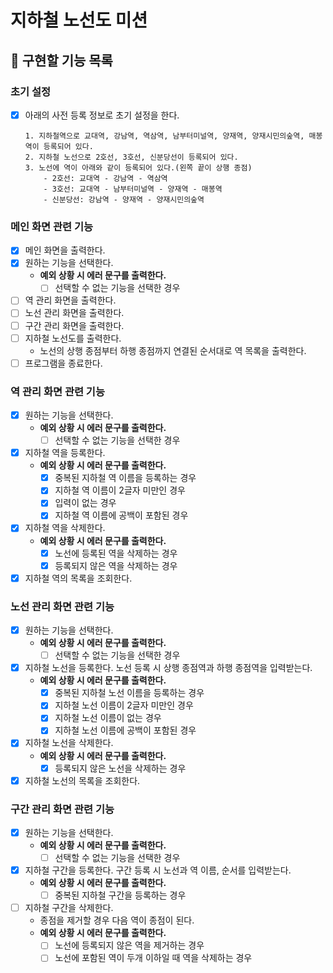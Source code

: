 # 지하철 노선도 미션

## 🎯 구현할 기능 목록

### 초기 설정
- [x] 아래의 사전 등록 정보로 초기 설정을 한다.
    ```
    1. 지하철역으로 교대역, 강남역, 역삼역, 남부터미널역, 양재역, 양재시민의숲역, 매봉역이 등록되어 있다.
    2. 지하철 노선으로 2호선, 3호선, 신분당선이 등록되어 있다.
    3. 노선에 역이 아래와 같이 등록되어 있다.(왼쪽 끝이 상행 종점)
        - 2호선: 교대역 - 강남역 - 역삼역
        - 3호선: 교대역 - 남부터미널역 - 양재역 - 매봉역
        - 신분당선: 강남역 - 양재역 - 양재시민의숲역
    ```

### 메인 화면 관련 기능
- [x] 메인 화면을 출력한다.
- [x] 원하는 기능을 선택한다.
    - **예외 상황 시 에러 문구를 출력한다.**
        - [ ] 선택할 수 없는 기능을 선택한 경우
- [ ] 역 관리 화면을 출력한다.
- [ ] 노선 관리 화면을 출력한다.
- [ ] 구간 관리 화면을 출력한다.
- [ ] 지하철 노선도를 출력한다.
    - 노선의 상행 종점부터 하행 종점까지 연결된 순서대로 역 목록을 출력한다.
- [ ] 프로그램을 종료한다.

### 역 관리 화면 관련 기능
- [x] 원하는 기능을 선택한다.
    - **예외 상황 시 에러 문구를 출력한다.**
        - [ ] 선택할 수 없는 기능을 선택한 경우
- [x] 지하철 역을 등록한다.
    - **예외 상황 시 에러 문구를 출력한다.**
        - [x] 중복된 지하철 역 이름을 등록하는 경우
        - [x] 지하철 역 이름이 2글자 미만인 경우
        - [x] 입력이 없는 경우
        - [x] 지하철 역 이름에 공백이 포함된 경우
- [x] 지하철 역을 삭제한다.
    - **예외 상황 시 에러 문구를 출력한다.**
        - [x] 노선에 등록된 역을 삭제하는 경우
        - [x] 등록되지 않은 역을 삭제하는 경우
- [x] 지하철 역의 목록을 조회한다.

### 노선 관리 화면 관련 기능
- [x] 원하는 기능을 선택한다.
    - **예외 상황 시 에러 문구를 출력한다.**
        - [ ] 선택할 수 없는 기능을 선택한 경우
- [x] 지하철 노선을 등록한다. 노선 등록 시 상행 종점역과 하행 종점역을 입력받는다.
    - **예외 상황 시 에러 문구를 출력한다.**
        - [x] 중복된 지하철 노선 이름을 등록하는 경우
        - [x] 지하철 노선 이름이 2글자 미만인 경우
        - [x] 지하철 노선 이름이 없는 경우
        - [x] 지하철 노선 이름에 공백이 포함된 경우
- [x] 지하철 노선을 삭제한다.
    - **예외 상황 시 에러 문구를 출력한다.**
        - [x] 등록되지 않은 노선을 삭제하는 경우
- [x] 지하철 노선의 목록을 조회한다.

### 구간 관리 화면 관련 기능
- [x] 원하는 기능을 선택한다.
    - **예외 상황 시 에러 문구를 출력한다.**
        - [ ] 선택할 수 없는 기능을 선택한 경우
- [x] 지하철 구간을 등록한다. 구간 등록 시 노선과 역 이름, 순서를 입력받는다.
    - **예외 상황 시 에러 문구를 출력한다.**
        - [ ] 중복된 지하철 구간을 등록하는 경우
- [ ] 지하철 구간을 삭제한다.
    - 종점을 제거할 경우 다음 역이 종점이 된다.
    - **예외 상황 시 에러 문구를 출력한다.**
        - [ ] 노선에 등록되지 않은 역을 제거하는 경우
        - [ ] 노선에 포함된 역이 두개 이하일 때 역을 삭제하는 경우
